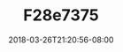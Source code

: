 ---
title: F28e7375
date: 2018-03-26T21:20:56-08:00
draft: false
location: Olympic Peninsula, WA
img_url: https://d17enza3bfujl8.cloudfront.net/f28e7375.jpg
original_fn: ""
tags:
- Olympic Peninsula, WA
- Jacob
- camping

---